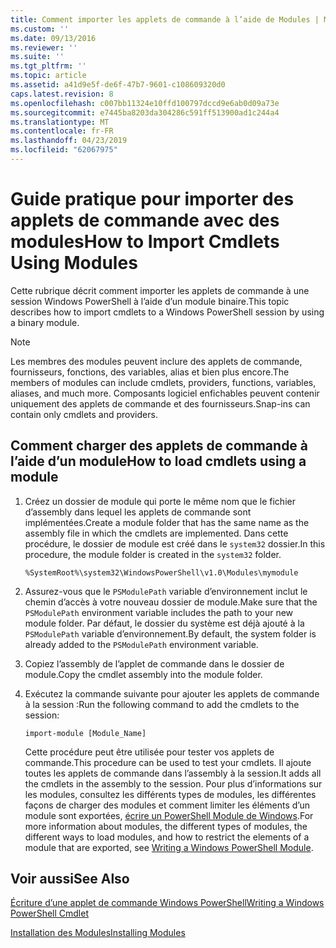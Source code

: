 ```yaml
---
title: Comment importer les applets de commande à l’aide de Modules | Microsoft Docs
ms.custom: ''
ms.date: 09/13/2016
ms.reviewer: ''
ms.suite: ''
ms.tgt_pltfrm: ''
ms.topic: article
ms.assetid: a41d9e5f-de6f-47b7-9601-c108609320d0
caps.latest.revision: 8
ms.openlocfilehash: c007bb11324e10ffd100797dccd9e6ab0d09a73e
ms.sourcegitcommit: e7445ba8203da304286c591ff513900ad1c244a4
ms.translationtype: MT
ms.contentlocale: fr-FR
ms.lasthandoff: 04/23/2019
ms.locfileid: "62067975"
---
```

# <a name="how-to-import-cmdlets-using-modules"></a><span data-ttu-id="89f19-102">Guide pratique pour importer des applets de commande avec des modules</span><span class="sxs-lookup"><span data-stu-id="89f19-102">How to Import Cmdlets Using Modules</span></span>

<span data-ttu-id="89f19-103">Cette rubrique décrit comment importer les applets de commande à une session Windows PowerShell à l’aide d’un module binaire.</span><span class="sxs-lookup"><span data-stu-id="89f19-103">This topic describes how to import cmdlets to a Windows PowerShell session by using a binary module.</span></span>

> [!NOTE]
> <span data-ttu-id="89f19-104">Les membres des modules peuvent inclure des applets de commande, fournisseurs, fonctions, des variables, alias et bien plus encore.</span><span class="sxs-lookup"><span data-stu-id="89f19-104">The members of modules can include cmdlets, providers, functions, variables, aliases, and much more.</span></span> <span data-ttu-id="89f19-105">Composants logiciel enfichables peuvent contenir uniquement des applets de commande et des fournisseurs.</span><span class="sxs-lookup"><span data-stu-id="89f19-105">Snap-ins can contain only cmdlets and providers.</span></span>

## <a name="how-to-load-cmdlets-using-a-module"></a><span data-ttu-id="89f19-106">Comment charger des applets de commande à l’aide d’un module</span><span class="sxs-lookup"><span data-stu-id="89f19-106">How to load cmdlets using a module</span></span>

1. <span data-ttu-id="89f19-107">Créez un dossier de module qui porte le même nom que le fichier d’assembly dans lequel les applets de commande sont implémentées.</span><span class="sxs-lookup"><span data-stu-id="89f19-107">Create a module folder that has the same name as the assembly file in which the cmdlets are implemented.</span></span> <span data-ttu-id="89f19-108">Dans cette procédure, le dossier de module est créé dans le `system32` dossier.</span><span class="sxs-lookup"><span data-stu-id="89f19-108">In this procedure, the module folder is created in the `system32` folder.</span></span>

   `%SystemRoot%\system32\WindowsPowerShell\v1.0\Modules\mymodule`

2. <span data-ttu-id="89f19-109">Assurez-vous que le `PSModulePath` variable d’environnement inclut le chemin d’accès à votre nouveau dossier de module.</span><span class="sxs-lookup"><span data-stu-id="89f19-109">Make sure that the `PSModulePath` environment variable includes the path to your new module folder.</span></span> <span data-ttu-id="89f19-110">Par défaut, le dossier du système est déjà ajouté à la `PSModulePath` variable d’environnement.</span><span class="sxs-lookup"><span data-stu-id="89f19-110">By default, the system folder is already added to the `PSModulePath` environment variable.</span></span>

3. <span data-ttu-id="89f19-111">Copiez l’assembly de l’applet de commande dans le dossier de module.</span><span class="sxs-lookup"><span data-stu-id="89f19-111">Copy the cmdlet assembly into the module folder.</span></span>

4. <span data-ttu-id="89f19-112">Exécutez la commande suivante pour ajouter les applets de commande à la session :</span><span class="sxs-lookup"><span data-stu-id="89f19-112">Run the following command to add the cmdlets to the session:</span></span>

   `import-module [Module_Name]`

   <span data-ttu-id="89f19-113">Cette procédure peut être utilisée pour tester vos applets de commande.</span><span class="sxs-lookup"><span data-stu-id="89f19-113">This procedure can be used to test your cmdlets.</span></span> <span data-ttu-id="89f19-114">Il ajoute toutes les applets de commande dans l’assembly à la session.</span><span class="sxs-lookup"><span data-stu-id="89f19-114">It adds all the cmdlets in the assembly to the session.</span></span> <span data-ttu-id="89f19-115">Pour plus d’informations sur les modules, consultez les différents types de modules, les différentes façons de charger des modules et comment limiter les éléments d’un module sont exportées, [écrire un PowerShell Module de Windows](../module/writing-a-windows-powershell-module.md).</span><span class="sxs-lookup"><span data-stu-id="89f19-115">For more information about modules, the different types of modules, the different ways to load modules, and how to restrict the elements of a module that are exported, see [Writing a Windows PowerShell Module](../module/writing-a-windows-powershell-module.md).</span></span>

## <a name="see-also"></a><span data-ttu-id="89f19-116">Voir aussi</span><span class="sxs-lookup"><span data-stu-id="89f19-116">See Also</span></span>

[<span data-ttu-id="89f19-117">Écriture d’une applet de commande Windows PowerShell</span><span class="sxs-lookup"><span data-stu-id="89f19-117">Writing a Windows PowerShell Cmdlet</span></span>](./writing-a-windows-powershell-cmdlet.md)

[<span data-ttu-id="89f19-118">Installation des Modules</span><span class="sxs-lookup"><span data-stu-id="89f19-118">Installing Modules</span></span>](../module/installing-a-powershell-module.md)